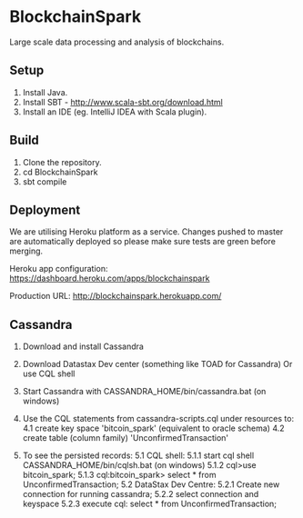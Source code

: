# BlockchainSpark

Large scale data processing and analysis of blockchains.

## Setup

1. Install Java.
2. Install SBT - http://www.scala-sbt.org/download.html
3. Install an IDE (eg. IntelliJ IDEA with Scala plugin).

## Build

1. Clone the repository.
2. cd BlockchainSpark
3. sbt compile

## Deployment

We are utilising Heroku platform as a service. Changes pushed to master are automatically deployed so please make sure tests are green before merging.

Heroku app configuration: https://dashboard.heroku.com/apps/blockchainspark

Production URL: http://blockchainspark.herokuapp.com/

## Cassandra
1. Download and install Cassandra
2. Download Datastax Dev center (something like TOAD for Cassandra)
    Or use CQL shell
3. Start Cassandra with CASSANDRA_HOME/bin/cassandra.bat (on windows)

4. Use the CQL statements from cassandra-scripts.cql under resources to:
    4.1 create key space 'bitcoin_spark' (equivalent to oracle schema)
    4.2 create table (column family) 'UnconfirmedTransaction'
5. To see the persisted records:
    5.1 CQL shell:
        5.1.1 start cql shell CASSANDRA_HOME/bin/cqlsh.bat (on windows)
        5.1.2 cql>use bitcoin_spark;
        5.1.3 cql:bitcoin_spark> select * from UnconfirmedTransaction;
    5.2 DataStax Dev Centre:
        5.2.1 Create new connection for running cassandra;
        5.2.2 select connection and keyspace
        5.2.3 execute cql: select * from UnconfirmedTransaction;

